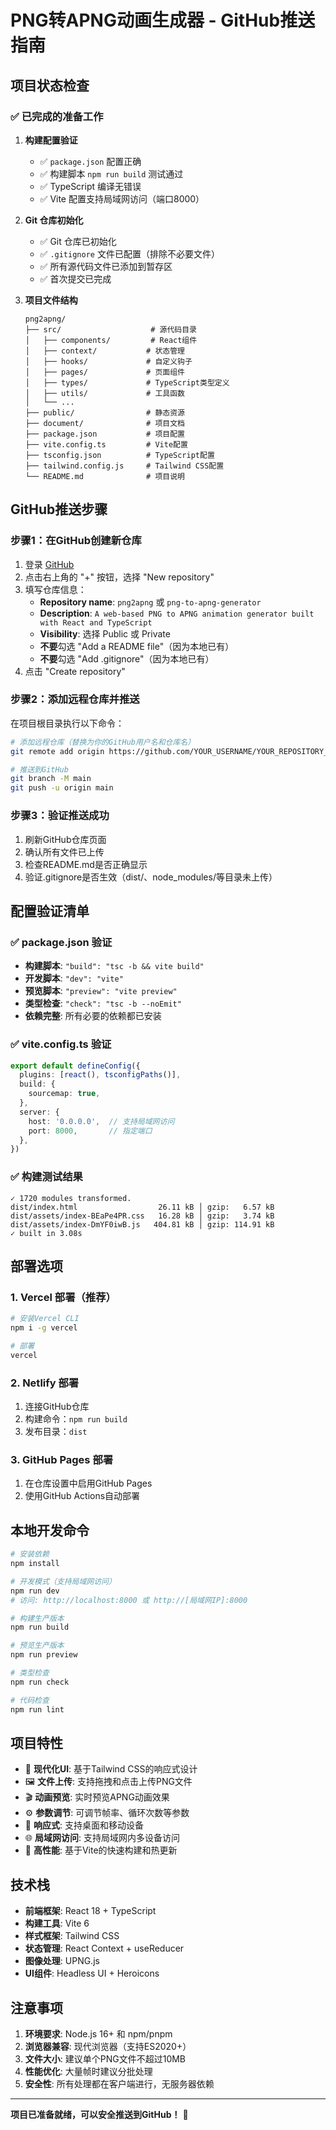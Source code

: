 # PNG转APNG动画生成器 - GitHub推送指南

## 项目状态检查

### ✅ 已完成的准备工作

1. **构建配置验证**
   - ✅ `package.json` 配置正确
   - ✅ 构建脚本 `npm run build` 测试通过
   - ✅ TypeScript 编译无错误
   - ✅ Vite 配置支持局域网访问（端口8000）

2. **Git 仓库初始化**
   - ✅ Git 仓库已初始化
   - ✅ `.gitignore` 文件已配置（排除不必要文件）
   - ✅ 所有源代码文件已添加到暂存区
   - ✅ 首次提交已完成

3. **项目文件结构**
   ```
   png2apng/
   ├── src/                    # 源代码目录
   │   ├── components/         # React组件
   │   ├── context/           # 状态管理
   │   ├── hooks/             # 自定义钩子
   │   ├── pages/             # 页面组件
   │   ├── types/             # TypeScript类型定义
   │   ├── utils/             # 工具函数
   │   └── ...
   ├── public/                # 静态资源
   ├── document/              # 项目文档
   ├── package.json           # 项目配置
   ├── vite.config.ts         # Vite配置
   ├── tsconfig.json          # TypeScript配置
   ├── tailwind.config.js     # Tailwind CSS配置
   └── README.md              # 项目说明
   ```

## GitHub推送步骤

### 步骤1：在GitHub创建新仓库

1. 登录 [GitHub](https://github.com)
2. 点击右上角的 "+" 按钮，选择 "New repository"
3. 填写仓库信息：
   - **Repository name**: `png2apng` 或 `png-to-apng-generator`
   - **Description**: `A web-based PNG to APNG animation generator built with React and TypeScript`
   - **Visibility**: 选择 Public 或 Private
   - **不要**勾选 "Add a README file"（因为本地已有）
   - **不要**勾选 "Add .gitignore"（因为本地已有）
4. 点击 "Create repository"

### 步骤2：添加远程仓库并推送

在项目根目录执行以下命令：

```bash
# 添加远程仓库（替换为你的GitHub用户名和仓库名）
git remote add origin https://github.com/YOUR_USERNAME/YOUR_REPOSITORY_NAME.git

# 推送到GitHub
git branch -M main
git push -u origin main
```

### 步骤3：验证推送成功

1. 刷新GitHub仓库页面
2. 确认所有文件已上传
3. 检查README.md是否正确显示
4. 验证.gitignore是否生效（dist/、node_modules/等目录未上传）

## 配置验证清单

### ✅ package.json 验证

- **构建脚本**: `"build": "tsc -b && vite build"`
- **开发脚本**: `"dev": "vite"`
- **预览脚本**: `"preview": "vite preview"`
- **类型检查**: `"check": "tsc -b --noEmit"`
- **依赖完整**: 所有必要的依赖都已安装

### ✅ vite.config.ts 验证

```typescript
export default defineConfig({
  plugins: [react(), tsconfigPaths()],
  build: {
    sourcemap: true,
  },
  server: {
    host: '0.0.0.0',  // 支持局域网访问
    port: 8000,       // 指定端口
  },
})
```

### ✅ 构建测试结果

```
✓ 1720 modules transformed.
dist/index.html                  26.11 kB │ gzip:   6.57 kB
dist/assets/index-BEaPe4PR.css   16.28 kB │ gzip:   3.74 kB
dist/assets/index-DmYF0iwB.js   404.81 kB │ gzip: 114.91 kB
✓ built in 3.08s
```

## 部署选项

### 1. Vercel 部署（推荐）

```bash
# 安装Vercel CLI
npm i -g vercel

# 部署
vercel
```

### 2. Netlify 部署

1. 连接GitHub仓库
2. 构建命令：`npm run build`
3. 发布目录：`dist`

### 3. GitHub Pages 部署

1. 在仓库设置中启用GitHub Pages
2. 使用GitHub Actions自动部署

## 本地开发命令

```bash
# 安装依赖
npm install

# 开发模式（支持局域网访问）
npm run dev
# 访问: http://localhost:8000 或 http://[局域网IP]:8000

# 构建生产版本
npm run build

# 预览生产版本
npm run preview

# 类型检查
npm run check

# 代码检查
npm run lint
```

## 项目特性

- 🎨 **现代化UI**: 基于Tailwind CSS的响应式设计
- 🖼️ **文件上传**: 支持拖拽和点击上传PNG文件
- 🎬 **动画预览**: 实时预览APNG动画效果
- ⚙️ **参数调节**: 可调节帧率、循环次数等参数
- 📱 **响应式**: 支持桌面和移动设备
- 🌐 **局域网访问**: 支持局域网内多设备访问
- 🚀 **高性能**: 基于Vite的快速构建和热更新

## 技术栈

- **前端框架**: React 18 + TypeScript
- **构建工具**: Vite 6
- **样式框架**: Tailwind CSS
- **状态管理**: React Context + useReducer
- **图像处理**: UPNG.js
- **UI组件**: Headless UI + Heroicons

## 注意事项

1. **环境要求**: Node.js 16+ 和 npm/pnpm
2. **浏览器兼容**: 现代浏览器（支持ES2020+）
3. **文件大小**: 建议单个PNG文件不超过10MB
4. **性能优化**: 大量帧时建议分批处理
5. **安全性**: 所有处理都在客户端进行，无服务器依赖

---

**项目已准备就绪，可以安全推送到GitHub！** 🚀